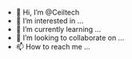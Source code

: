 - 👋 Hi, I’m @Ceiltech
- 👀 I’m interested in ...
- 🌱 I’m currently learning ...
- 💞️ I’m looking to collaborate on ...
- 📫 How to reach me ...

<!---
Ceiltech/Ceiltech is a ✨ special ✨ repository because its `README.md` (this file) appears on your GitHub profile.
You can click the Preview link to take a look at your changes.
--->
